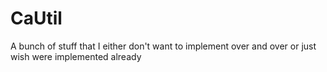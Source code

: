 # CaUtil
A bunch of stuff that I either don't want to implement over and over or just wish were implemented already
